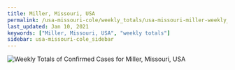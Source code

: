```yaml
---
title: Miller, Missouri, USA
permalink: /usa-missouri-cole/weekly_totals/usa-missouri-miller-weekly_totals.html
last_updated: Jan 10, 2021
keywords: ["Miller, Missouri, USA", "weekly totals"]
sidebar: usa-missouri-cole_sidebar
---
```


![Weekly Totals of Confirmed Cases for Miller, Missouri, USA](/covid_tracker/images/graphs/usa-missouri-miller-weekly_totals_graph.png)
